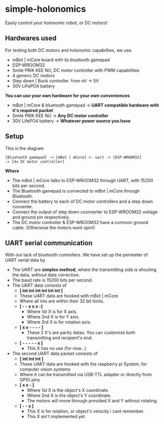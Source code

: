 # simple-holonomics
Easily control your holonomic robot, or DC motors!


## Hardwares used
For testing both DC motors and holonomic capabilties, we use.

* mBot | mCore board with its bluetooth gamepad
* ESP-WROOM32
* Smile PRIK KEE NU, DC motor controller with PWM capabilities
* 4 generic DC motors
* Step down | Buck controller. from nV -> 5V
* 30V LiFePO4 battery

**You can use your own hardware for your own conveniences**
* mBot | mCore & bluetooth gamepad -> **UART compatible hardware with it's required packet**
* Smile PRIK KEE NU -> **Any DC motor controller**
* 30V LifePO4 battery -> **Whatever power source you have**
## Setup
This is the diagram

```
[Bluetooth gamepad] -> [mBot | mCore] <- uart -> [ESP-WROOM32]
-> [4x DC motor controller]
```

**Where**
* The mBot | mCore talks to ESP-WROOM32 through UART, with 15200 bits per second.
* The Bluetooth gamepad is connected to mBot | mCore through Bluetooth.
* Connect the battery to each of DC motor controllers and a step down converter.
* Connect the output of step down coonverter to ESP-WROOM32 voltage and ground pin respectively.
* The DC motor controller & ESP-WROOM32 have a common ground cable. (Otherwise the motors wont spin!)

## UART serial communication
With our lack of bluetooth controllers. We have set up the perimeter of UART serial data by
* The UART are **simplex method**, where the transmitting side is shouting the data, without data correction.
* The baud rate is 15200 bits per second.
* The UART data consists of
    * **[ int int int int int int ]**
    * These UART data are hooked with mBot | mCore
    * Where all ints are within their 32 bit limits.
    * **[ - - x x x -]**
        * Where 1st X is for X axis.
        * Where 2nd X is for Y axis.
        * Where 3rd X is for rotation axis.
    * **[ x x - - - - ]**
        * These 2 X's are parity datas. You can customize both transmitting and recipient's end.
    * **[ - - - - - x ]**
        * This X has no use (for now...)
* The second UART data packet consists of
    * **[ int int int ]**
    * These UART data are hooked with the raspberry pi System, for computer vision systems
    * Where it can be transmitted via USB-TTL adapter or directly from GPIO pins
    * **[ x x - ]**
        * Where 1st X is the object's X coordinate.
        * Where 2nd X is the object's Y coordinate.
        * The motors will move through provided X and Y without rotating.
    * **[ - - x ]**
        * This X is for rotation, or object's velocity i cant remember.
        * This X ain't implemented yet.
